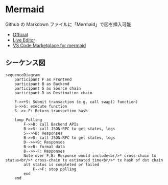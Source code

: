 # Mermaid

Github の Markdown ファイルに「Mermaid」で図を挿入可能

- [Official](https://mermaid.js.org/#/)
- [Live Editor](https://mermaid.live/)
- [VS Code Marketplace for mermaid](https://marketplace.visualstudio.com/search?term=mermaid&target=VSCode&category=All%20categories&sortBy=Relevance)

## シーケンス図

```mermaid
sequenceDiagram
    participant F as Frontend
    participant B as Backend
    participant S as Source chain
    participant D as Destination chain

    F->>+S: Submit transaction (e.g. call swap() function)
    S->>S: execute function
    S-->>-F: Return transaction hash

    loop Polling
        F->>B: call Backend APIs
        B->>S: call JSON-RPC to get states, logs
        S-->>B: Responses
        B->>D: call JSON-RPC to get states, logs
        D-->>+B: Responses
        B->>B: format data
        B-->>-F: Responses
        Note over F,B: Response would include<br/>* cross-chain tx status<br/>* cross-chain tx estimated time<br/>* tx hash of dst chain
        alt status is completed or failed
            F-->F: stop polling
        end
    end
```

